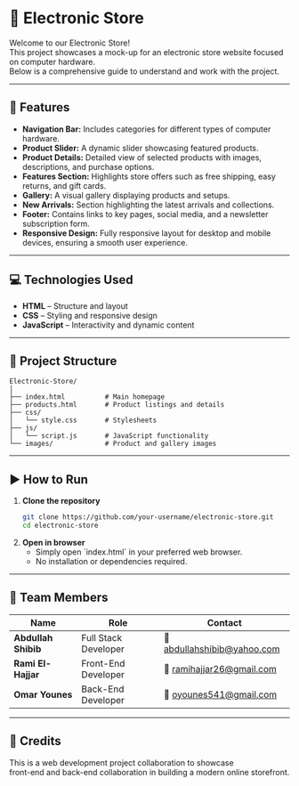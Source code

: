 # 🏬 Electronic Store

Welcome to our Electronic Store!  
This project showcases a mock-up for an electronic store website focused on computer hardware.  
Below is a comprehensive guide to understand and work with the project.

---

## 🚀 Features
- **Navigation Bar:** Includes categories for different types of computer hardware.  
- **Product Slider:** A dynamic slider showcasing featured products.  
- **Product Details:** Detailed view of selected products with images, descriptions, and purchase options.  
- **Features Section:** Highlights store offers such as free shipping, easy returns, and gift cards.  
- **Gallery:** A visual gallery displaying products and setups.  
- **New Arrivals:** Section highlighting the latest arrivals and collections.  
- **Footer:** Contains links to key pages, social media, and a newsletter subscription form.  
- **Responsive Design:** Fully responsive layout for desktop and mobile devices, ensuring a smooth user experience.  

---

## 💻 Technologies Used
- **HTML** – Structure and layout  
- **CSS** – Styling and responsive design  
- **JavaScript** – Interactivity and dynamic content  

---

## 📁 Project Structure
```
Electronic-Store/
│
├── index.html          # Main homepage
├── products.html       # Product listings and details
├── css/
│   └── style.css       # Stylesheets
├── js/
│   └── script.js       # JavaScript functionality
└── images/             # Product and gallery images
```

---

## ▶️ How to Run
1. **Clone the repository**
   ```bash
   git clone https://github.com/your-username/electronic-store.git
   cd electronic-store
   ```
2. **Open in browser**
   - Simply open \`index.html\` in your preferred web browser.  
   - No installation or dependencies required.

---

## 👥 Team Members
| Name | Role | Contact |
|------|------|----------|
| **Abdullah Shibib** | Full Stack Developer | 📧 [abdullahshibib@yahoo.com](mailto:abdullahshibib@yahoo.com) |
| **Rami El-Hajjar** | Front-End Developer | 📧 [ramihajjar26@gmail.com](mailto:ramihajjar26@gmail.com) |
| **Omar Younes** | Back-End Developer | 📧 [oyounes541@gmail.com](mailto:oyounes541@gmail.com) |

---

## 🙌 Credits
This is a web development project collaboration to showcase  
front-end and back-end collaboration in building a modern online storefront.
